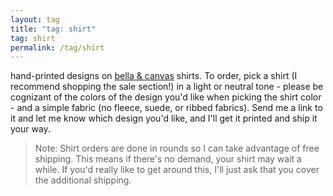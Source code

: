 ```yaml
---
layout: tag
title: "tag: shirt"
tag: shirt
permalink: /tag/shirt
---
```


hand-printed designs on [bella & canvas](https://shop.bellacanvas.com/) shirts. To order, pick a shirt (I recommend shopping the sale section!) in a light or neutral tone - please be cognizant of the colors of the design you'd like when picking the shirt color - and a simple fabric (no fleece, suede, or ribbed fabrics). Send me a link to it and let me know which design you'd like, and I'll get it printed and ship it your way.

> Note: Shirt orders are done in rounds so I can take advantage of free shipping. This means if there's no demand, your shirt may wait a while. If you'd really like to get around this, I'll just ask that you cover the additional shipping.
